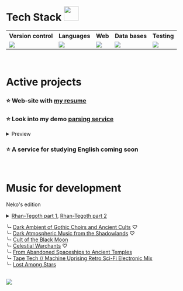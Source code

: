 # Tech Stack <img style="width: 40px; height: 40px" src="https://camo.githubusercontent.com/d680d47b3fbb57adbcfc30bac03f742d1b3cfc3edb51d7b09a1ab35dd5fe3218/68747470733a2f2f6769746875622e6769746875626173736574732e636f6d2f696d616765732f6d6f6e612d6c6f6164696e672d64656661756c742e676966">

<table>
  <tr>
    <th>Version control</th>
    <th>Languages</th>
    <th>Web</th>
    <th>Data bases</th>
    <th>Testing</th>
  </tr>
  <tr>
    <td>
      <a href="https://skillicons.dev">
        <img src="https://skillicons.dev/icons?i=git,github" />
      </a>
    </td>
    <td>
      <a href="https://skillicons.dev">
        <img src="https://skillicons.dev/icons?i=python,js" />
      </a>
    </td>
    <td>
      <a href="https://skillicons.dev">
        <img src="https://skillicons.dev/icons?i=django,css,scss,html,bootstrap,svg" />
      </a>
    </td>
    <td>
      <a href="https://skillicons.dev">
        <img src="https://skillicons.dev/icons?i=postgres,sqlite" />
      </a>
    </td>
    <td>
      <a href="https://skillicons.dev">
        <img src="https://skillicons.dev/icons?i=selenium" />
      </a>
    </td>
  </tr>
</table>
<br />

# Active projects

### ⭐ Web-site with <a href="https://my-resume.up.railway.app/" target="_blank">my resume</a>
### ⭐ Look into my demo [parsing service](https://parsing-service.up.railway.app) 
<details>
  <summary>Preview</summary>
  <img src='https://github.com/GeekNekoS/GeekNekoS/assets/116801392/b059e17a-2679-4bf0-a864-db56c30a477c'></img>
</details> 

### ⭐ A service for studying English coming soon
<br />

# Music for development
Neko's edition <br />
<details>
  <summary>
    <a href='https://www.youtube.com/watch?v=ydHzwERb2rY'>Rhan-Tegoth part 1</a>, <a href='https://www.youtube.com/watch?v=ZGImCRim704'>Rhan-Tegoth part 2</a>
  </summary>
  <img src='https://github.com/GeekNekoS/GeekNekoS/assets/116801392/67880948-7b39-424f-b79a-516f978d8b2c'></img>
</details> 

╰- [Dark Ambient of Gothic Choirs and Ancient Cults](https://www.youtube.com/watch?v=OoiP5mBRBwc) ♡ <br />
╰- [Dark Atmospheric Music from the Shadowlands](https://www.youtube.com/watch?v=000z5zd6mrc) ♡ <br />
╰- [Cult of the Black Moon](https://www.youtube.com/watch?v=bg4m2yZSIr4) <br />
╰- [Celestial Warchants](https://www.youtube.com/watch?v=56KHX6tMZ0g) ♡ <br />
╰- [From Abandoned Spaceships to Ancient Temples](https://www.youtube.com/watch?v=z6nRBoZ9WZY) <br />
╰- [Tape Tech // Machine Uprising Retro Sci-Fi Electronic Mix](https://www.youtube.com/watch?v=J-_KnNpZoE0) <br />
╰- [Lost Among Stars](https://www.youtube.com/watch?v=bnkMsmwCRco) <br />
<br />

<!--
# Music for development
<details>
  <summary>Neko's edition</summary>
  ╰- [Lost Among Stars](https://www.youtube.com/watch?v=bnkMsmwCRco) <br />
  ╰- [Deep Progressive Techno #21](https://www.youtube.com/watch?v=_qKXINoiFUA) <br />
</details> 
<br />
-->

![](https://komarev.com/ghpvc/?username=GeekNekoS&color=grey)

<!--
<img width="100%" title="Hornet-Developer" src="https://camo.githubusercontent.com/968d97609766ee70d343c94a988ff13dacc6f07deeca3a01a5f75dbbf602295d/68747470733a2f2f63617073756c652d72656e6465722e76657263656c2e6170702f6170693f747970653d776176696e6726636f6c6f723d6772616469656e7426637573746f6d436f6c6f724c6973743d362c31312c3230266865696768743d3137302673656374696f6e3d666f6f74657226666f6e7453697a653d343226666f6e74436f6c6f723d66666626616e696d6174696f6e3d7477696e6b6c696e67" data-canonical-src="https://capsule-render.vercel.app/api?type=waving&color=gradient&customColorList=6,11,20&height=170&section=footer&fontSize=42&fontColor=fff&animation=twinkling" style="max-width: 100%;"> </img>
-->

<!--
<p class="aligncenter">
    <img alt="Neon" src="https://drive.google.com/uc?export=download&amp;id=1gWw5rNMNYMrpw93YHjC11Ot-lDV75yFG">
</p>
-->

<!--
<img width="100%" title="Hornet-Developer" alt="Hornet-Developer" src="https://camo.githubusercontent.com/f9e8773dd9bc79a26b0a6efa194f83e0f73fc9b14e99188e4d96ecfc9cf693bf/68747470733a2f2f63617073756c652d72656e6465722e76657263656c2e6170702f6170693f747970653d776176696e6726636f6c6f723d6772616469656e7426637573746f6d436f6c6f724c6973743d362c31312c3230266865696768743d3138302673656374696f6e3d68656164657226746578743d46756c6c737461636b2d446576656c6f70657226666f6e7453697a653d343226666f6e74436f6c6f723d66666626616e696d6174696f6e3d7477696e6b6c696e6726666f6e74416c69676e593d3332" data-canonical-src="https://capsule-render.vercel.app/api?type=waving&amp;color=gradient&amp;customColorList=6,11,20&amp;height=180&amp;section=header&amp;text=Fullstack-Developer&amp;fontSize=42&amp;fontColor=fff&amp;animation=twinkling&amp;fontAlignY=32" style="max-width: 100%;"> </img>
-->

<!--
For status
-> Working on a project ___〆(・∀・)
-->
